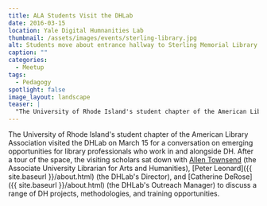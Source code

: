 ```yaml
---
title: ALA Students Visit the DHLab
date: 2016-03-15
location: Yale Digital Humnanities Lab
thumbnail: /assets/images/events/sterling-library.jpg
alt: Students move about entrance hallway to Sterling Memorial Library.
caption: ""
categories: 
  - Meetup
tags:
  - Pedagogy
spotlight: false 
image_layout: landscape
teaser: |
  "The University of Rhode Island's student chapter of the American Library Association visited the DHLab on March 15 for a conversation on emerging opportunities for library professionals who work in..."
---
```


The University of Rhode Island's student chapter of the American Library Association visited the DHLab on March 15 for a conversation on emerging opportunities for library professionals who work in and alongside DH. After a tour of the space, the visiting scholars sat down with [Allen Townsend](http://resources.library.yale.edu/StaffDirectory/detail.aspx?q=1) (the Associate University Librarian for Arts and Humanities), [Peter Leonard]({{ site.baseurl }}/about.html) (the DHLab's Director), and [Catherine DeRose]({{ site.baseurl }}/about.html) (the DHLab's Outreach Manager) to discuss a range of DH projects, methodologies, and training opportunities.